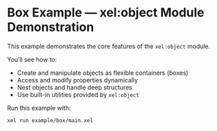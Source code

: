 # Box Example — xel:object Module Demonstration

This example demonstrates the core features of the `xel:object` module.

You’ll see how to:

- Create and manipulate objects as flexible containers (boxes)
- Access and modify properties dynamically
- Nest objects and handle deep structures
- Use built-in utilities provided by `xel:object`

Run this example with:

```bash
xel run example/box/main.xel
```
